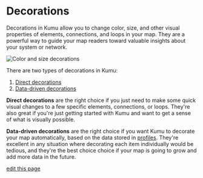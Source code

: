 # Decorations

Decorations in Kumu allow you to change color, size, and other visual properties of elements, connections, and loops in your map. They are a powerful way to guide your map readers toward valuable insights about your system or network.

![Color and size decorations](/images/color-size-decorations.png)

There are two types of decorations in Kumu:
1. [Direct decorations](/guides/direct-decorations.html)
2. [Data-driven decorations](/guides/data-driven-decorations.html)

**Direct decorations** are the right choice if you just need to make some quick visual changes to a few specific elements, connections, or loops. They're also great if you're just getting started with Kumu and want to get a sense of what is visually possible.

**Data-driven decorations** are the right choice if you want Kumu to decorate your map automatically, based on the data stored in [profiles](/guides/profiles.html). They're excellent in any situation where decorating each item individually would be tedious, and they're the best choice choice if your map is going to grow and add more data in the future.


<span class="edit-link"><a href="https://github.com/kumu/docs/blob/master/guides/decorations.md" target="_blank"><i class="fa fa-github"></i> edit this page</a></span>
